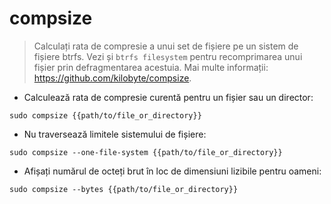 # compsize

> Calculați rata de compresie a unui set de fișiere pe un sistem de fișiere btrfs.
> Vezi și `btrfs filesystem` pentru recomprimarea unui fișier prin defragmentarea acestuia.
> Mai multe informații: <https://github.com/kilobyte/compsize>.

- Calculează rata de compresie curentă pentru un fișier sau un director:

`sudo compsize {{path/to/file_or_directory}}`

- Nu traversează limitele sistemului de fișiere:

`sudo compsize --one-file-system {{path/to/file_or_directory}}`

- Afișați numărul de octeți brut în loc de dimensiuni lizibile pentru oameni:

`sudo compsize --bytes {{path/to/file_or_directory}}`
